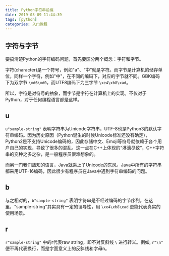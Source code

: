 ```yaml
---
title: Python字符串前缀
date: 2019-03-09 11:44:39
tags: [python]
categories: 入门教程
---
```


## 字符与字节

要搞清楚Python的字符编码问题，首先要区分两个概念：字符和字节。

字符(character)是一个符号，例如"a"、“中”就是字符。而字节是计算机的储存单位，同样一个字符，例如"中"，在不同的编码下，对应的字节就不同。GBK编码下为双字节 `\xd6\xd0`，而UTF8编码下为三字节 `\xe4\xb8\xad`。

所以，字符是对符号的抽象，而字节是字符在计算机上的实现。不仅对于Python，对于任何编程语言都是这样。

## u

`u"sample-string"` 表明字符串为Unicode字符串，UTF-8也是Python3的默认字符串编码。因为历史原因（Python诞生的时候Unicode标准还没有确定），Python2是不支持Unicode编码的，因此存储中文、Emoji等符号就依赖于各个用户自己的实现，导致了很多的混乱。这一点在C++上体现的“淋漓尽致”，C++字符串的变种之多之杂，是一般程序员很难想象的。

而另一门我们熟知的语言，Java就乘上了Unicode的东风。Java中所有的字符串都采用UTF-16编码，因此很少有程序员在Java中遇到字符串编码的问题。
<!-- more -->

## b

与之相对的，`b"sample-string"` 表明字符串是不经过编码的字节序列。在这里，"sample-string"其实具有一定的误导性，用 `\xe4\xb8\xad` 更能代表真实的使用场景。

## r

`r"sample-string"` 中的r代表raw string，即不对反斜线 `\` 进行转义。例如, `r"\n"` 便不再代表换行，而是字面意义上的反斜线和字母n。

